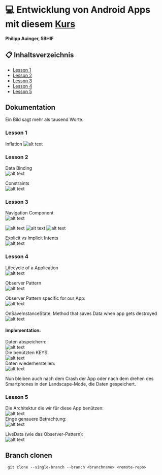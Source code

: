 # :computer: Entwicklung von Android Apps mit diesem [Kurs](https://classroom.udacity.com/courses/ud9012)
#### Philipp Auinger, 5BHIF

## :clipboard: Inhaltsverzeichnis
 - [Lesson 1](https://github.com/1920-5bhif-nvs/1920-5bhif-nvs-udacity-labs-philippAuinger#lesson-1)
 - [Lesson 2](https://github.com/1920-5bhif-nvs/1920-5bhif-nvs-udacity-labs-philippAuinger#lesson-2)
 - [Lesson 3](https://github.com/1920-5bhif-nvs/1920-5bhif-nvs-udacity-labs-philippAuinger#lesson-3)
 - [Lesson 4](https://github.com/1920-5bhif-nvs/1920-5bhif-nvs-udacity-labs-philippAuinger#lesson-4)
 - [Lesson 5](https://github.com/1920-5bhif-nvs/1920-5bhif-nvs-udacity-labs-philippAuinger#lesson-5)
 
## Dokumentation
Ein Bild sagt mehr als tausend Worte.
### Lesson 1
Inflation
![alt text](https://github.com/1920-5bhif-nvs/1920-5bhif-nvs-udacity-labs-philippAuinger/blob/master/Images/inflation.png)      

### Lesson 2
Data Binding     
![alt text](https://github.com/1920-5bhif-nvs/1920-5bhif-nvs-udacity-labs-philippAuinger/blob/master/Images/databinding.png)      

Constraints     
![alt text](https://github.com/1920-5bhif-nvs/1920-5bhif-nvs-udacity-labs-philippAuinger/blob/master/Images/constraints.png)      

### Lesson 3
Navigation Component     
![alt text](https://github.com/1920-5bhif-nvs/1920-5bhif-nvs-udacity-labs-philippAuinger/blob/master/Images/NavigationComponent.png)      

![alt text](https://github.com/1920-5bhif-nvs/1920-5bhif-nvs-udacity-labs-philippAuinger/blob/master/Images/first.png)
![alt text](https://github.com/1920-5bhif-nvs/1920-5bhif-nvs-udacity-labs-philippAuinger/blob/master/Images/second.png)
![alt text](https://github.com/1920-5bhif-nvs/1920-5bhif-nvs-udacity-labs-philippAuinger/blob/master/Images/third.png)

Explicit vs Implicit Intents         
![alt text](https://github.com/1920-5bhif-nvs/1920-5bhif-nvs-udacity-labs-philippAuinger/blob/master/Images/explicitVsImplicit.png)   
### Lesson 4

Lifecycle of a Application         
![alt text](https://github.com/1920-5bhif-nvs/1920-5bhif-nvs-udacity-labs-philippAuinger/blob/master/Images/lifecycle.png)      

Observer Pattern      
![alt text](https://github.com/1920-5bhif-nvs/1920-5bhif-nvs-udacity-labs-philippAuinger/blob/master/Images/observer.png) 

Observer Pattern specific for our App:       
![alt text](https://github.com/1920-5bhif-nvs/1920-5bhif-nvs-udacity-labs-philippAuinger/blob/master/Images/observerForApp.png)     

OnSaveInstanceState: Method that saves Data when app gets destroyed
![alt text](https://github.com/1920-5bhif-nvs/1920-5bhif-nvs-udacity-labs-philippAuinger/blob/master/Images/onSaveInstanceState.png)     

#### Implementation:         
Daten abspeichern:       
![alt text](https://github.com/1920-5bhif-nvs/1920-5bhif-nvs-udacity-labs-philippAuinger/blob/master/Images/save.PNG)          
Die benützten KEYS:        
![alt text](https://github.com/1920-5bhif-nvs/1920-5bhif-nvs-udacity-labs-philippAuinger/blob/master/Images/keys.PNG)            
Daten wiederherstellen:       
![alt text](https://github.com/1920-5bhif-nvs/1920-5bhif-nvs-udacity-labs-philippAuinger/blob/master/Images/restore.PNG)   
           

Nun bleiben auch nach dem Crash der App oder nach dem drehen des Smartphones in den Landscape-Mode, die Daten gespeichert.

### Lesson 5

Die Architektur die wir für diese App benützen:       
![alt text](https://github.com/1920-5bhif-nvs/1920-5bhif-nvs-udacity-labs-philippAuinger/blob/master/Images/viewModel.png)         
Einge genauere Betrachtung:       
![alt text](https://github.com/1920-5bhif-nvs/1920-5bhif-nvs-udacity-labs-philippAuinger/blob/master/Images/genauererBetrachtung.png)          

LiveData (wie das Observer-Pattern):       
![alt text](https://github.com/1920-5bhif-nvs/1920-5bhif-nvs-udacity-labs-philippAuinger/blob/master/Images/liveData.png)        

## Branch clonen
```
 git clone --single-branch --branch <branchname> <remote-repo>
```
